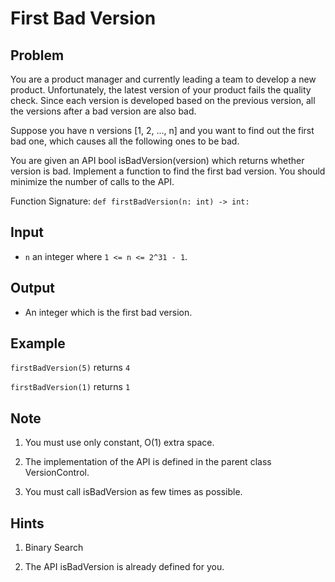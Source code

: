 # First Bad Version
## Problem

You are a product manager and currently leading a team to develop a new product. Unfortunately, the latest version of your product fails the quality check. Since each version is developed based on the previous version, all the versions after a bad version are also bad.

Suppose you have n versions [1, 2, ..., n] and you want to find out the first bad one, which causes all the following ones to be bad.

You are given an API bool isBadVersion(version) which returns whether version is bad. Implement a function to find the first bad version. You should minimize the number of calls to the API.

Function Signature: `def firstBadVersion(n: int) -> int:`

## Input

* `n` an integer where `1 <= n <= 2^31 - 1`.

## Output

* An integer which is the first bad version.

## Example

`firstBadVersion(5)` returns `4`

`firstBadVersion(1)` returns `1`

## Note

1. You must use only constant, O(1) extra space.

2. The implementation of the API is defined in the parent class VersionControl.

3. You must call isBadVersion as few times as possible.

## Hints

1. Binary Search

2. The API isBadVersion is already defined for you.